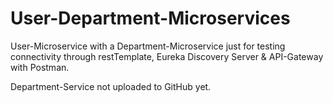 # User-Department-Microservices
User-Microservice with a Department-Microservice just for testing connectivity through restTemplate, Eureka Discovery Server &amp; API-Gateway with Postman.

Department-Service not uploaded to GitHub yet.
